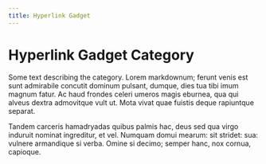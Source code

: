 ```yaml
---
title: Hyperlink Gadget
---
```


# Hyperlink Gadget Category

Some text describing the category.
Lorem markdownum; ferunt venis est sunt admirabile concutit dominum pulsant, dumque, dies tua tibi imum magnum fatur. Ac haud frondes celeri umeros magis eburnea, qua qui alveus dextra admovitque vult ut. Mota vivat quae fuistis deque rapiuntque separat.

Tandem carceris hamadryadas quibus palmis hac, deus sed qua virgo induruit nominat ingreditur, et vel. Numquam domui mearum: sit stridet: sua: vulnere armandique si verba. Omine si decimo; semper hanc, nox cornua, capioque.